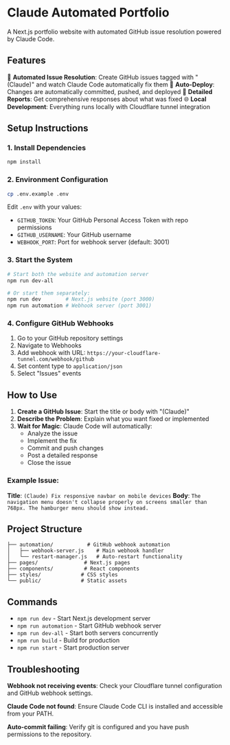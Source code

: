 # Claude Automated Portfolio

A Next.js portfolio website with automated GitHub issue resolution powered by Claude Code.

## Features

🤖 **Automated Issue Resolution**: Create GitHub issues tagged with "(Claude)" and watch Claude Code automatically fix them
🔄 **Auto-Deploy**: Changes are automatically committed, pushed, and deployed
📝 **Detailed Reports**: Get comprehensive responses about what was fixed
🌐 **Local Development**: Everything runs locally with Cloudflare tunnel integration

## Setup Instructions

### 1. Install Dependencies
```bash
npm install
```

### 2. Environment Configuration
```bash
cp .env.example .env
```

Edit `.env` with your values:
- `GITHUB_TOKEN`: Your GitHub Personal Access Token with repo permissions
- `GITHUB_USERNAME`: Your GitHub username
- `WEBHOOK_PORT`: Port for webhook server (default: 3001)

### 3. Start the System
```bash
# Start both the website and automation server
npm run dev-all

# Or start them separately:
npm run dev        # Next.js website (port 3000)
npm run automation # Webhook server (port 3001)
```

### 4. Configure GitHub Webhooks
1. Go to your GitHub repository settings
2. Navigate to Webhooks
3. Add webhook with URL: `https://your-cloudflare-tunnel.com/webhook/github`
4. Set content type to `application/json`
5. Select "Issues" events

## How to Use

1. **Create a GitHub Issue**: Start the title or body with "(Claude)"
2. **Describe the Problem**: Explain what you want fixed or implemented
3. **Wait for Magic**: Claude Code will automatically:
   - Analyze the issue
   - Implement the fix
   - Commit and push changes
   - Post a detailed response
   - Close the issue

### Example Issue:
**Title**: `(Claude) Fix responsive navbar on mobile devices`
**Body**: `The navigation menu doesn't collapse properly on screens smaller than 768px. The hamburger menu should show instead.`

## Project Structure

```
├── automation/           # GitHub webhook automation
│   ├── webhook-server.js    # Main webhook handler
│   └── restart-manager.js   # Auto-restart functionality
├── pages/               # Next.js pages
├── components/          # React components
├── styles/             # CSS styles
└── public/             # Static assets
```

## Commands

- `npm run dev` - Start Next.js development server
- `npm run automation` - Start GitHub webhook server
- `npm run dev-all` - Start both servers concurrently
- `npm run build` - Build for production
- `npm run start` - Start production server

## Troubleshooting

**Webhook not receiving events**: Check your Cloudflare tunnel configuration and GitHub webhook settings.

**Claude Code not found**: Ensure Claude Code CLI is installed and accessible from your PATH.

**Auto-commit failing**: Verify git is configured and you have push permissions to the repository.